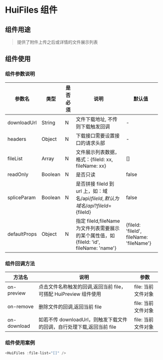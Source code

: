 # HuiFiles 组件

## 组件用途

> 提供了附件上传之后或详情的文件展示列表

## 组件使用

### 组件参数说明

| 参数名       | 类型    | 是否必须 | 说明                                                                                    | 默认值                                   |
| ------------ | ------- | -------- | --------------------------------------------------------------------------------------- | ---------------------------------------- |
| downloadUrl  | String  | N        | 文件下载地址, 不传则下载触发回调                                                        | -                                        |
| headers      | Object  | N        | 下载接口需要设置接口的请求头部                                                          | -                                        |
| fileList     | Array   | N        | 文件展示列表数据，格式：{fileId: xx, fileName: xx}                                      | []                                       |
| readOnly     | Boolean | N        | 是否只读                                                                                | false                                    |
| spliceParam  | Boolean | N        | 是否拼接 fileId 到 url 上，如：域名/api/${fileId}, 默认为 域名/api?fileId=${fileId}     | false                                    |
| defaultProps | Object  | N        | 指定 fileId,fileName 为文件列表需要展示的某个属性值，如{fileId: 'id', fileName: 'name'} | {fileId: 'fileId', fileName: 'fileName'} |

### 组件回调方法

| 方法名      | 说明                                                                   | 参数               |
| ----------- | ---------------------------------------------------------------------- | ------------------ |
| on-preview  | 点击文件名称触发的回调,返回当前 file， 可搭配 HuiPreview 组件使用       | file: 当前文件对象 |
| on-remove   | 删除文件的回调,返回当前 file                                           | file: 当前文件对象 |
| on-download | 如若不传 downloadUrl，则触发下载文件的回调，自行处理下载,返回当前 file | file: 当前文件对象 |

### 组件使用案例

```js
<HuiFiles :file-list="[]" />
```
